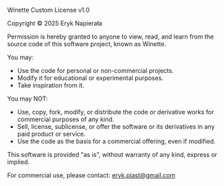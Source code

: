 Winette Custom License v1.0

Copyright © 2025 Eryk Napierała

Permission is hereby granted to anyone to view, read, and learn from the source code of this software project, known as Winette.

You may:

- Use the code for personal or non-commercial projects.
- Modify it for educational or experimental purposes.
- Take inspiration from it.

You may NOT:

- Use, copy, fork, modify, or distribute the code or derivative works for commercial purposes of any kind.
- Sell, license, sublicense, or offer the software or its derivatives in any paid product or service.
- Use the code as the basis for a commercial offering, even if modified.

This software is provided "as is", without warranty of any kind, express or implied.

For commercial use, please contact: <eryk.piast@gmail.com>
